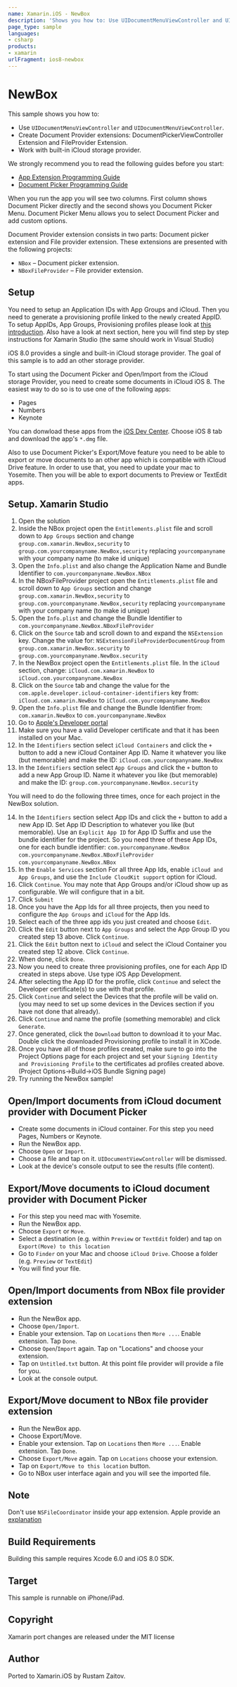 ```yaml
---
name: Xamarin.iOS - NewBox
description: 'Shows you how to: Use UIDocumentMenuViewController and UIDocumentMenuViewController. Create Document Provider extensions #ios8'
page_type: sample
languages:
- csharp
products:
- xamarin
urlFragment: ios8-newbox
---
```

# NewBox

This sample shows you how to:
* Use `UIDocumentMenuViewController` and `UIDocumentMenuViewController`.
* Create Document Provider extensions: DocumentPickerViewController Extension and FileProvider Extension.
* Work with built-in iCloud storage provider.
 

We strongly recommend you to read the following guides before you start:
* [App Extension Programming Guide]
* [Document Picker Programming Guide]

When you run the app you will see two columns. First column shows Document Picker directly and the second shows you Document Picker Menu. Document Picker Menu allows you to select Document Picker and add custom options.

Document Provider extension consists in two parts: Document picker extension and File provider extension. These extensions are presented with the following projects:
* `NBox` – Document picker extension.
* `NBoxFileProvider` – File provider extension.

## Setup
You need to setup an Application IDs with App Groups and iCloud. Then you need to generate a provisioning profile linked to the newly created AppID.
To setup AppIDs, App Groups, Provisioning profiles please look at [this introduction]. Also have a look at next section, here you will find step by step instructions for Xamarin Studio (the same should work in Visual Studio)

iOS 8.0 provides a single and built-in iCloud storage provider. The goal of this sample is to add an other storage provider.

To start using the Document Picker and Open/Import from the iCloud storage Provider, you need to create some documents in iCloud iOS 8. The easiest way to do so is to use one of the following apps:
* Pages
* Numbers
* Keynote

You can donwload these apps from the [iOS Dev Center]. Choose iOS 8 tab and download the app's `*.dmg` file.

Also to use Document Picker's Export/Move feature you need to be able to export or move documents to an other app which is compatible with iCloud Drive feature. In order to use that, you need to update your mac to Yosemite. Then you will be able to export documents to Preview or TextEdit apps.

## Setup. Xamarin Studio
1. Open the solution
2. Inside the NBox project open the `Entitlements.plist` file and scroll down to `App Groups` section and change 
`group.com.xamarin.NewBox,security` to `group.com.yourcompanyname.NewBox,security` replacing `yourcompanyname` with your company name (to make id unique)
3. Open the `Info.plist` and also change the Application Name and Bundle Identifier to `com.yourcompanyname.NewBox.NBox`
4. In the NBoxFileProvider project open the `Entitlements.plist` file and scroll down to `App Groups` section and change 
`group.com.xamarin.NewBox,security` to `group.com.yourcompanyname.NewBox,security` replacing `yourcompanyname` with your company name (to make id unique)
5. Open the `Info.plist` and change the Bundle Identifier to `com.yourcompanyname.NewBox.NBoxFileProvider`
6. Click on the `Source` tab and scroll down to and expand the `NSExtension` key. Change the value for: `NSExtensionFileProviderDocumentGroup` from `group.com.xamarin.NewBox.security` to  `group.com.yourcompanyname.NewBox.security`
7. In the NewBox project open the `Entitlements.plist` file. In the `iCloud` section, change: `iCloud.com.xamarin.NewBox` to `iCloud.com.yourcompanyname.NewBox`
8. Click on the `Source` tab and change the value for the `com.apple.developer.icloud-container-identifiers` key from: `iCloud.com.xamarin.NewBox` to `iCloud.com.yourcompanyname.NewBox`
9. Open the `Info.plist` file and change the Bundle Identifier from: `com.xamarin.NewBox` to `com.yourcompanyname.NewBox`
10. Go to [Apple's Developer portal](https://developer.apple.com/account/ios/certificate/certificateList.action)
11. Make sure you have a valid Developer certificate and that it has been installed on your Mac.
12. In the `Identifiers` section select `iCloud Containers` and click the `+` button to add a new iCloud Container App ID. Name it whatever you like (but memorable) and make the ID: `iCloud.com.yourcompanyname.NewBox`
13. In the `Identifiers` section select `App Groups` and click the `+` button to add a new App Group ID. Name it whatever you like (but memorable) and make the ID: `group.com.yourcompanyname.NewBox.security`

You will need to do the following three times, once for each project in the NewBox solution. 

14. In the `Identifiers` section select App IDs and click the `+` button to add a new App ID. Set App ID Description to whatever you like (but memorable). Use an `Explicit App ID` for App ID Suffix and use the bundle identifier for the project. So you need three of these App IDs, one for each bundle identifier:
`com.yourcompanyname.NewBox`
`com.yourcompanyname.NewBox.NBoxFileProvider`
`com.yourcompanyname.NewBox.NBox`
15. In the `Enable Services` section For all three App Ids, enable `iCloud and App Groups`, and use the `Include CloudKit support` option for iCloud.
16. Click `Continue`. You may note that App Groups and/or iCloud show up as configurable. We will configure that in a bit.
17. Click `Submit`
18. Once you have the App Ids for all three projects, then you need to configure the `App Groups` and `iCloud` for the App Ids. 
19. Select each of the three app ids you just created and choose `Edit`.
20. Click the `Edit` button next to `App Groups` and select the App Group ID you created step 13 above. Click `Continue`.
21. Click the `Edit` button next to `iCloud` and select the iCloud Container you created step 12 above. Click `Continue`.
22. When done, click `Done`.
23. Now you need to create three provisioning profiles, one for each App ID created in steps above. Use type iOS App Development.
24. After selecting the App ID for the profile, click `Continue` and select the Developer certificate(s) to use with that profile. 
25. Click `Continue` and select the Devices that the profile will be valid on. (you may need to set up some devices in the Devices section if you have not done that already).
26. Click `Continue` and name the profile (something memorable) and click `Generate`.
27. Once generated, click the `Download` button to download it to your Mac. Double click the downloaded Provisioning profile to install it in XCode. 
28. Once you have all of those profiles created, make sure to go into the Project Options page for each project and set your `Signing Identity and Provisioning Profile` to the certificates ad profiles created above. (Project Options->Build->iOS Bundle Signing page)
29. Try running the NewBox sample!

## Open/Import documents from iCloud document provider with Document Picker
* Create some documents in iCloud container. For this step you need Pages, Numbers or Keynote.
* Run the NewBox app.
* Choose `Open` or `Import`.
* Choose a file and tap on it. `UIDocumentViewController` will be dismissed.
* Look at the device's console output to see the results (file content).

## Export/Move documents to iCloud document provider with Document Picker
* For this step you need mac with Yosemite.
* Run the NewBox app.
* Choose `Export` or `Move`.
* Select a destination (e.g. within `Preview` or `TextEdit` folder) and tap on `Export(Move) to this location`
* Go to `Finder` on your Mac and choose `iCloud Drive`. Choose a folder (e.g. `Preview` or `TextEdit`)
* You will find your file.

## Open/Import documents from NBox file provider extension
* Run the NewBox app.
* Choose `Open/Import`.
* Enable your extension. Tap on `Locations` then `More ...`. Enable extension. Tap `Done`.
* Choose `Open`/`Import` again. Tap on "Locations" and choose your extension.
* Tap on `Untitled.txt` button. At this point file provider will provide a file for you.
* Look at the console output.

## Export/Move document to NBox file provider extension
* Run the NewBox app.
* Choose Export/Move.
* Enable your extension. Tap on `Locations` then `More ...`. Enable extension. Tap `Done`.
* Choose `Export/Move` again. Tap on `Locations` choose your extension.
* Tap on `Export/Move to this location` button.
* Go to NBox user interface again and you will see the imported file.

## Note
Don't use `NSFileCoordinator` inside your app extension. Apple provide an [explanation](https://developer.apple.com/library/ios/technotes/tn2408/_index.html#//apple_ref/doc/uid/DTS40014939)

## Build Requirements

Building this sample requires Xcode 6.0 and iOS 8.0 SDK.

## Target
This sample is runnable on iPhone/iPad.

## Copyright

Xamarin port changes are released under the MIT license

## Author 

Ported to Xamarin.iOS by Rustam Zaitov.

[App Extension Programming Guide]:https://developer.apple.com/library/prerelease/mac/documentation/General/Conceptual/ExtensibilityPG/FileProvider.html

[Document Picker Programming Guide]:https://developer.apple.com/library/prerelease/ios/documentation/FileManagement/Conceptual/DocumentPickerProgrammingGuide/AccessingDocuments/AccessingDocuments.html

[iOS Dev Center]:https://developer.apple.com/devcenter/ios/index.action

[this introduction]:http://developer.xamarin.com/guides/ios/platform_features/introduction_to_the_document_picker/
